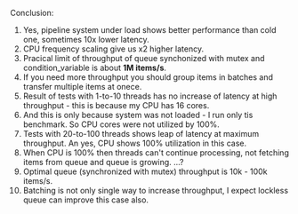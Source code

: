 



Conclusion:

1. Yes, pipeline system under load shows better performance than cold one, sometimes 10x lower latency.
2. CPU frequency scaling give us x2 higher latency.
3. Pracical limit of throughput of queue synchonized with mutex and condition_variable is about **1M items/s**.
4. If you need more throughput you should group items in batches and transfer multiple items at onece.
5. Result of tests with 1-to-10 threads has no increase of latency at high throughput - this is because my CPU has 16 cores.
6. And this is only because system was not loaded - I run only tis benchmark. So CPU cores were not utilized by 100%.
7. Tests with 20-to-100 threads shows leap of latency at maximum throughput. An yes, CPU shows 100% utilization in this case.
8. When CPU is 100% then threads can't continue processing, not fetching items from queue and queue is growing. ...?
9.  Optimal queue (synchronized with mutex) throughput is 10k - 100k items/s.
10. Batching is not only single way to increase throughput, I expect lockless queue can improve this case also.

